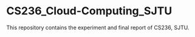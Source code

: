 # CS236_Cloud-Computing_SJTU
This repository contains the experiment and final report of CS236, SJTU.
